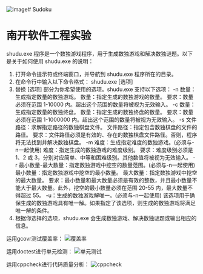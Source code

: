 ![image](https://github.com/Liu-YuC/Sudoku/assets/48112199/8089fcfb-be70-4ece-92a9-c365340d5f01)# Sudoku
# 南开软件工程实验
shudu.exe 程序是一个数独游戏程序，用于生成数独游戏和解决数独谜题。以下是关于如何使用 shudu.exe 的说明：
1.	打开命令提示符或终端窗口，并导航到 shudu.exe 程序所在的目录。
2.	在命令行中输入以下命令格式：
   shudu.exe [选项]   
3.	替换 [选项] 部分为你希望使用的选项。shudu.exe 支持以下选项：
	-n 数量：生成指定数量的数独游戏。
		数量：指定生成的数独游戏的数量。
    要求：数量必须在范围 1-10000 内。超出这个范围的数量将被视为无效输入。
	-c 数量：生成指定数量的数独终盘。
		数量：指定生成的数独终盘的数量。
		要求：数量必须在范围 1-1000000 内。超出这个范围的数量将被视为无效输入。
	-s 文件路径：求解指定路径的数独棋盘文件。
		文件路径：指定包含数独棋盘的文件的路径。
		要求：文件路径必须是有效的、存在的数独棋盘文件路径。否则，程序将无法找到并解决数独棋盘。
	-m 难度：生成指定难度的数独游戏。(必须与-n一起使用)
		难度：指定生成的数独游戏的难度级别。
		要求：难度级别必须是 1、2 或 3，分别对应简单、中等和困难级别。其他数值将被视为无效输入。
	-r 最小数量-最大数量：指定数独游戏中挖空的数量范围。(必须与-n一起使用)
		最小数量：指定数独游戏中挖空的最小数量。
		最大数量：指定数独游戏中挖空的最大数量。
		要求：最小数量和最大数量必须是有效的整数，并且最小数量不能大于最大数量。此外，挖空的最小数量必须在范围 20-55 内，最大数量不得超过 55。
	-u：生成的数独游戏解唯一。(必须与-n一起使用)
		该选项用于确保生成的数独游戏具有唯一解。如果指定了该选项，则生成的数独游戏将满足唯一解的条件。
4.	根据你选择的选项，shudu.exe 会生成数独游戏、解决数独谜题或输出相应的信息。

运用gcovr测试覆盖率：
![覆盖率](https://github.com/Liu-YuC/Sudoku/assets/48112199/9799a468-f005-46e2-90af-39d8084e58a9)

运用doctest进行单元检测：
![单元测试](https://github.com/Liu-YuC/Sudoku/assets/48112199/26a584ef-1fbd-4530-9274-9f91998c6100)

运用cppcheck进行代码质量分析：
![cppcheck](https://github.com/Liu-YuC/Sudoku/assets/48112199/5e70f374-75e9-4424-9f63-186512f8d256)
